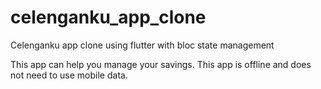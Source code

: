 # celenganku_app_clone
Celenganku app clone using flutter with bloc state management

This app can help you manage your savings. This app is offline and does not need to use mobile data.